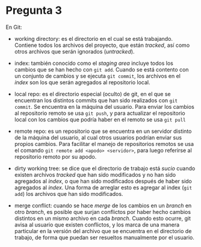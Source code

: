 Pregunta 3
==========

En Git:

* working directory: es el directorio en el cual se está trabajando. Contiene
todos los archivos del proyecto, que están _tracked_, así como otros archivos
que serán ignorados (_untracked_).

* index: también conocido como el _staging area_ incluye todos los cambios que
se han hecho con `git add`. Cuando se está contento con un conjunto de cambios
y se ejecuta `git commit`, los archivos en el _index_ son los que serán
agregados al repositorio local.

* local repo: es el directorio especial (oculto) de git, en el que se
encuentran los distintos commits que han sido realizados con `git commit`. Se
encuentra en la máquina del usuario. Para enviar los cambios al repositorio
remoto se usa `git push`, y para actualizar el repositorio local con los
cambios que podría haber en el remoto se usa `git pull`

* remote repo: es un repositorio que se encuentra en un servidor distinto de la
máquina del usuario, al cual otros usuarios podrían enviar sus propios cambios.
Para facilitar el manejo de repositorios remotos se usa el comando
`git remote add <apodo> <servidor>`, para luego referirse al repositorio remoto
por su apodo.

* dirty working tree: se dice que el directorio de trabajo está _sucio_ cuando
existen archivos _tracked_ que han sido modificados y no han sido agregados al
_index_, o que han sido modificados después de haber sido agregados al _index_.
Una forma de arreglar esto es agregar al index (`git add`) los archivos que han
sido modificados.

* merge conflict: cuando se hace _merge_ de los cambios en un _branch_ en otro
_branch_, es posible que surjan conflictos por haber hecho cambios distintos en
un mismo archivo en cada _branch_. Cuando esto ocurre, git avisa al usuario que
existen conflictos, y los marca de una manera particular en la versión del
archivo que se encuentra en el directorio de trabajo, de forma que puedan ser
resueltos manualmente por el usuario.
